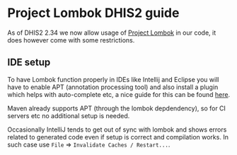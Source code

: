 # Project Lombok DHIS2 guide

As of DHIS2 2.34 we now allow usage of [Project Lombok](https://projectlombok.org/) in our code, it does however come with some restrictions.

## IDE setup

To have Lombok function properly in IDEs like Intellij and Eclipse you will have to enable APT (annotation processing tool) and also install a plugin which helps with auto-complete etc, a nice guide for this can be found [here](https://www.baeldung.com/lombok-ide).

Maven already supports APT (through the lombok depdendency), so for CI servers etc no additional setup is needed.

Occasionally IntelliJ tends to get out of sync with lombok and shows errors related to generated code even if setup is correct and compilation works.
In such case use `File` => `Invalidate Caches / Restart...`.
